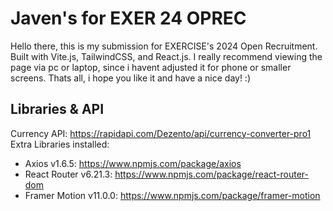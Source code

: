 # Javen's for EXER 24 OPREC
Hello there, this is my submission for EXERCISE's 2024 Open Recruitment. Built with Vite.js, TailwindCSS, and React.js. I really recommend viewing the page via pc or laptop, since i havent adjusted it for phone or smaller screens. Thats all, i hope you like it and have a nice day! :) 

## Libraries & API
Currency API: https://rapidapi.com/Dezento/api/currency-converter-pro1 
Extra Libraries installed:
- Axios v1.6.5: https://www.npmjs.com/package/axios
- React Router v6.21.3: https://www.npmjs.com/package/react-router-dom
- Framer Motion v11.0.0: https://www.npmjs.com/package/framer-motion
